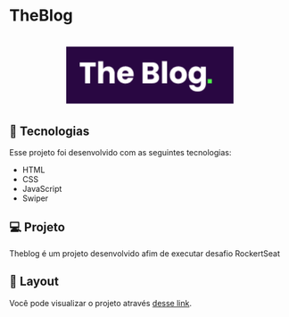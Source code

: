 # TheBlog
<h1 align="center">
  <img  src="./src/images/logo.png" width="300px" />
</h1>

## 🚀 Tecnologias

Esse projeto foi desenvolvido com as seguintes tecnologias:
- HTML
- CSS
- JavaScript
- Swiper

## 💻 Projeto
Theblog é um projeto desenvolvido afim de executar desafio RockertSeat

## 🔖 Layout
Você pode visualizar o projeto  através [desse link]().
